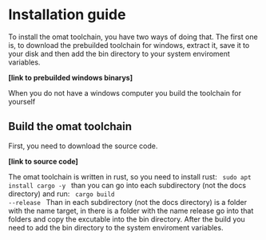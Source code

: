 # Installation guide
To install the omat toolchain, you have two ways of doing that.
The first one is, to download the prebuilded toolchain for windows, extract it, 
save it to your disk and then add the bin directory to your system enviroment variables. 

<b> [link to prebuilded windows binarys]  </b>

When you do not have a windows computer you build the toolchain for yourself

## Build the omat toolchain
First, you need to download the source code.

<b> [link to source code] </b>

The omat toolchain is written in rust, so you need to install rust:
<code>
sudo apt install cargo -y
</code>
than you can go into each subdirectory (not the docs directory) and run:
<code>
cargo build --release
</code>
Than in each subdirectory (not the docs directory) is a folder with the name target, in there is a folder with the name release
go into that folders and copy the excutable into the bin directory.
After the build you need to add the bin directory to the system enviroment variables.
